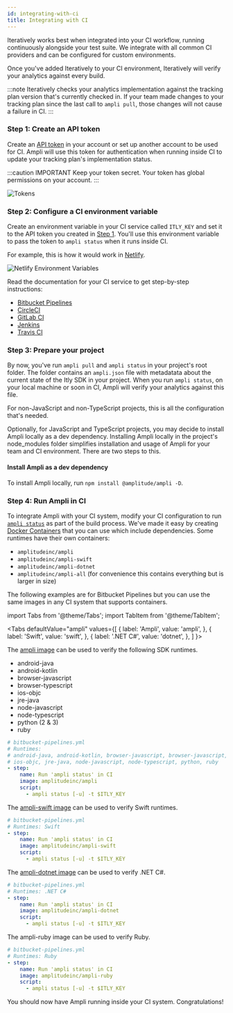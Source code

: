 ```yaml
---
id: integrating-with-ci
title: Integrating with CI
---
```


Iteratively works best when integrated into your CI workflow, running continuously alongside your test suite. We integrate with all common CI providers and can be configured for custom environments.

Once you've added Iteratively to your CI environment, Iteratively will verify your analytics against every build.

:::note
Iteratively checks your analytics implementation against the tracking plan version that's currently checked in. If your team made changes to your tracking plan since the last call to `ampli pull`, those changes will not cause a failure in CI.
:::

### Step 1: Create an API token

Create an [API token](//data.amplitude.com/settings/api-tokens) in your account or set up another account to be used for CI. Ampli will use this token for authentication when running inside CI to update your tracking plan's implementation status.

:::caution IMPORTANT
Keep your token secret. Your token has global permissions on your account.
:::

![Tokens](/img/tokens.png)

### Step 2: Configure a CI environment variable

Create an environment variable in your CI service called `ITLY_KEY` and set it to the API token you created in [Step 1](#step-1-create-an-api-token). You'll use this environment variable to pass the token to `ampli status` when it runs inside CI.

For example, this is how it would work in [Netlify](https://docs.netlify.com/configure-builds/environment-variables/).

![Netlify Environment Variables](/img/netlify-environment-variables.png)

Read the documentation for your CI service to get step-by-step instructions:

- [Bitbucket Pipelines](https://confluence.atlassian.com/bitbucket/variables-in-pipelines-794502608.html)
- [CircleCI](https://circleci.com/docs/2.0/env-vars/)
- [GitLab CI](https://docs.gitlab.com/ee/ci/variables/)
- [Jenkins](https://jenkins.io/doc/pipeline/tour/environment/#credentials-in-the-environment)
- [Travis CI](https://docs.travis-ci.com/user/environment-variables/)

### Step 3: Prepare your project

By now, you've run `ampli pull` and `ampli status` in your project's root folder. The folder contains an `ampli.json` file with metadatata about the current state of the Itly SDK in your project. When you run `ampli status`, on your local machine or soon in CI, Ampli will verify your analytics against this file.

For non-JavaScript and non-TypeScript projects, this is all the configuration that's needed.

Optionally, for JavaScript and TypeScript projects, you may decide to install Ampli locally as a dev dependency. Installing Ampli locally in the project's node_modules folder simplifies installation and usage of Ampli for your team and CI environment. There are two steps to this.

#### Install Ampli as a dev dependency

To install Ampli locally, run `npm install @amplitude/ampli -D`.

### Step 4: Run Ampli in CI

To integrate Ampli with your CI system, modify your CI configuration to run [`ampli status`](/using-the-ampli-cli#ampli-status) as part of the build process. We've made it easy by creating [Docker Containers](https://hub.docker.com/u/amplitudeinc) that you can use which include dependencies. Some runtimes have their own containers:
- `amplitudeinc/ampli`
- `amplitudeinc/ampli-swift`
- `amplitudeinc/ampli-dotnet`
- `amplitudeinc/ampli-all` (for convenience this contains everything but is larger in size)

The following examples are for Bitbucket Pipelines but you can use the same images in any CI system that supports containers.

import Tabs from '@theme/Tabs';
import TabItem from '@theme/TabItem';

<Tabs
  defaultValue="ampli"
  values={[
    { label: 'Ampli', value: 'ampli', },
    { label: 'Swift', value: 'swift', },
    { label: '.NET C#', value: 'dotnet', },
  ]
}>
<TabItem value="ampli">

The [ampli image](https://hub.docker.com/r/amplitudeinc/ampli) can be used to verify the following SDK runtimes.

- android-java
- android-kotlin
- browser-javascript
- browser-typescript
- ios-objc
- jre-java
- node-javascript
- node-typescript
- python (2 & 3)
- ruby

```yaml
# bitbucket-pipelines.yml
# Runtimes:
# android-java, android-kotlin, browser-javascript, browser-javascript,
# ios-objc, jre-java, node-javascript, node-typescript, python, ruby
- step:
    name: Run 'ampli status' in CI
    image: amplitudeinc/ampli
    script:
      - ampli status [-u] -t $ITLY_KEY
```

</TabItem>
<TabItem value="swift">

The [ampli-swift image](https://hub.docker.com/r/amplitudeinc/ampli-swift) can be used to verify Swift runtimes.

```yaml
# bitbucket-pipelines.yml
# Runtimes: Swift
- step:
    name: Run 'ampli status' in CI
    image: amplitudeinc/ampli-swift
    script:
      - ampli status [-u] -t $ITLY_KEY
```

</TabItem>
<TabItem value="dotnet">

The [ampli-dotnet image](https://hub.docker.com/r/amplitudeinc/ampli-dotnet) can be used to verify .NET C#.

```yaml
# bitbucket-pipelines.yml
# Runtimes: .NET C#
- step:
    name: Run 'ampli status' in CI
    image: amplitudeinc/ampli-dotnet
    script:
      - ampli status [-u] -t $ITLY_KEY
```

</TabItem>
<TabItem value="ruby">

The ampli-ruby image can be used to verify Ruby.

```yaml
# bitbucket-pipelines.yml
# Runtimes: Ruby
- step:
    name: Run 'ampli status' in CI
    image: amplitudeinc/ampli-ruby
    script:
      - ampli status [-u] -t $ITLY_KEY
```

</TabItem>
</Tabs>

You should now have Ampli running inside your CI system. Congratulations!
